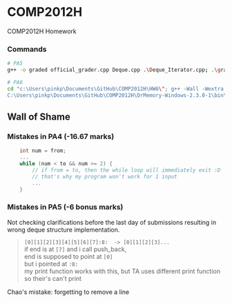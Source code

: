 # COMP2012H
 COMP2012H Homework

### Commands
```bash
# PA5
g++ -o graded official_grader.cpp Deque.cpp .\Deque_Iterator.cpp; .\graded

# PA6
cd "c:\Users\pinkp\Documents\GitHub\COMP2012H\HW6\"; g++ -Wall -Wextra -pedantic -std=c++11 -o main main.cpp Database.cpp String.cpp Table.cpp; .\main.exe 
C:\Users\pinkp\Documents\GitHub\COMP2012H\DrMemory-Windows-2.3.0-1\bin\drmemory.exe -- C:\Users\pinkp\Documents\GitHub\COMP2012H\HW6\main.exe

```

## Wall of Shame
### Mistakes in PA4 (-16.67 marks)
```C
    int num = from;
    ...
    while (num < to && num >= 2) { 
        // if from = to, then the while loop will immediately exit :D
        // that's why my program won't work for 1 input
        ...
    }
```

### Mistakes in PA5 (-6 bonus marks)
Not checking clarifications before the last day of submissions resulting in wrong deque structure implementation.

> `[0][1][2][3][4][5][6][7]:8:  -> [0][1][2][3]...` \
> if end is at `[7]` and i call push_back, \
> end is supposed to point at `[0]` \
> but i pointed at `:8:` \
> my print function works with this, but TA uses different print function \
> so their's can't print
 
Chao's mistake: forgetting to remove a line

